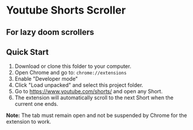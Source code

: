 # Youtube Shorts Scroller
## For lazy doom scrollers

## Quick Start

1. Download or clone this folder to your computer.
2. Open Chrome and go to: `chrome://extensions`
3. Enable "Developer mode"
4. Click "Load unpacked" and select this project folder.
5. Go to https://www.youtube.com/shorts/ and open any Short.
6. The extension will automatically scroll to the next Short when the current one ends.

**Note:** The tab must remain open and not be suspended by Chrome for the extension to work. 